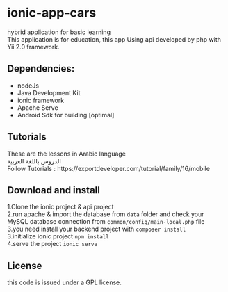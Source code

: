 # ionic-app-cars
hybrid application for basic learning<br>
This application is for education, this app Using api developed by php with Yii 2.0 framework.
<h2>Dependencies:</h2>
<ul>
  <li>nodeJs</li> 
  <li>Java Development Kit</li> 
  <li>ionic framework</li> 
  <li>Apache Serve</li> 
  <li>Android Sdk for building [optimal]</li> 
 </ul>
  
<h2>Tutorials</h2>
These are the lessons in Arabic language<br/>
الدروس باللغة العربية <br/>
Follow Tutorials : https://exportdeveloper.com/tutorial/family/16/mobile
<h2>Download and install</h2>
1.Clone the ionic project & api project<br/>
2.run apache & import the database from  <code>data</code> folder and check your MySQL database connection from <code>common/config/main-local.php</code> file<br/>
3.you need install your backend project with <code>composer install</code><br/>
3.initialize ionic project <code>npm install</code><br/>
4.serve the project <code>ionic serve</code><br/>

<h2>License</h2>
this code is issued under a GPL license.
